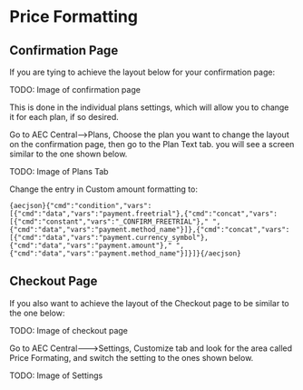 # Price Formatting

## Confirmation Page

If you are tying to achieve the layout below for your confirmation page:

TODO: Image of confirmation page

This is done in the individual plans settings, which will allow you to change it for each plan, if so desired.

Go to AEC Central-->Plans, Choose the plan you want to change the layout on the confirmation page, then go to the Plan Text tab. you will see a screen similar to the one shown below.

TODO: Image of Plans Tab

Change the entry in Custom amount formatting to:

```
{aecjson}{"cmd":"condition","vars":[{"cmd":"data","vars":"payment.freetrial"},{"cmd":"concat","vars":[{"cmd":"constant","vars":"_CONFIRM_FREETRIAL"}," ",{"cmd":"data","vars":"payment.method_name"}]},{"cmd":"concat","vars":[{"cmd":"data","vars":"payment.currency_symbol"},{"cmd":"data","vars":"payment.amount"}," ",{"cmd":"data","vars":"payment.method_name"}]}]}{/aecjson}
```

## Checkout Page

If you also want to achieve the layout of the Checkout page to be similar to the one below:

TODO: Image of checkout page

Go to AEC Central--->Settings, Customize tab and look for the area called Price Formating, and switch the setting to the ones shown below.


TODO: Image of Settings
